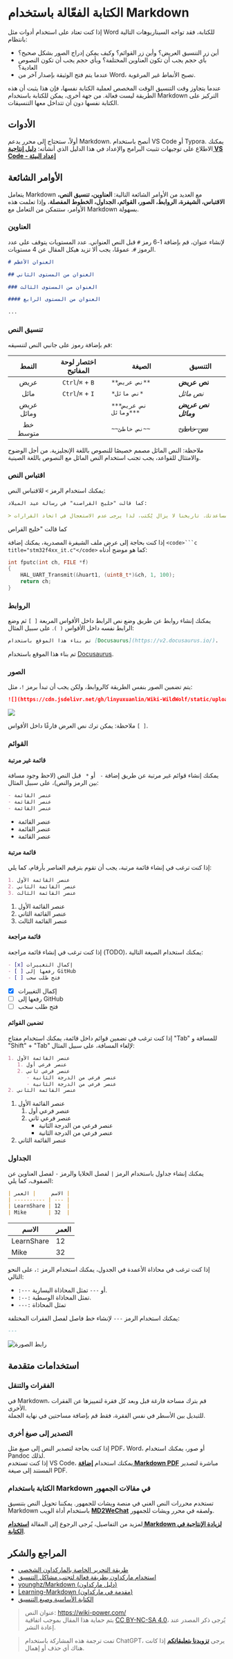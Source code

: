 # الكتابة الفعّالة باستخدام Markdown

إذا كنت تعتاد على استخدام أدوات مثل Word للكتابة، فقد تواجه السيناريوهات التالية بانتظام:

- أين زر التنسيق العريض؟ وأين زر القوائم؟ وكيف يمكن إدراج الصور بشكل صحيح؟
- بأي حجم يجب أن تكون العناوين المختلفة؟ وبأي حجم يجب أن تكون النصوص العادية؟
- عندما يتم فتح الوثيقة بإصدار آخر من Word، تصبح الأنماط غير المرغوبة.

عندما يتجاوز وقت التنسيق الوقت المخصص لعملية الكتابة نفسها، فإن هذا يثبت أن هذه الطريقة ليست فعالة. من جهة أخرى، يمكن للكتابة باستخدام Markdown التركيز على الكتابة نفسها دون أن تتداخل معها التنسيقات.

## الأدوات

أولاً، ستحتاج إلى محرر يدعم Markdown. أنصح باستخدام VS Code أو Typora. يمكنك الاطلاع على توجيهات تثبيت البرامج والإعداد في هذا الدليل الذي أنشأته: [**دليل إنتاجية VS Code - إعداد البيئة**](https://wiki-power.com/VSCode%E2%80%8C%D9%86%D8%AA%D8%A7%D8%AC%D9%8A%D8%A9%E2%80%8C%D8%AF%D9%84%D9%8A%D9%84-%E2%80%8C%D8%A5%D8%B9%D8%AF%D8%A7%D8%AF-%D8%A7%D9%84%D8%A8%D9%8A%D8%A6%D8%A9)

## الأوامر الشائعة

يتعامل Markdown مع العديد من الأوامر الشائعة التالية: **العناوين، تنسيق النص، الاقتباس، الشيفرة، الروابط، الصور، القوائم، الجداول، الخطوط المفصلة**، وإذا تعلمت هذه الأوامر، ستتمكن من التعامل مع Markdown بسهولة.

### العناوين

لإنشاء عنوان، قم بإضافة 1-6 رمز `#` قبل النص العنواني. عدد المستويات يتوقف على عدد الرموز `#`. عمومًا، يجب ألا تزيد هيكل المقال عن 4 مستويات.

```markdown
# العنوان الأعظم

## العنوان من المستوى الثاني

### العنوان من المستوى الثالث

#### العنوان من المستوى الرابع

...
```

### تنسيق النص

قم بإضافة رموز على جانبي النص لتنسيقه:

|   النمط   |   اختصار لوحة المفاتيح   | الصيغة               | التنسيق             |
| :------: | :--------------: | ---------------------- | -------------------- |
|   عريض   | `Ctrl`/`⌘` + `B` | `**نص عريض**`         | **نص عريض**         |
|   مائل   | `Ctrl`/`⌘` + `I` | `*نص مائل*`           | _نص مائل_           |
| عريض ومائل |                  | `***نص عريض ومائل***` | **_نص عريض ومائل_** |
|  خط متوسط  |                  | `~~نص خاطئ~~`         | ~~نص خاطئ~~         |

ملاحظة: النص المائل مصمم خصيصًا للنصوص باللغة الإنجليزية. من أجل الوضوح والامتثال للقواعد، يجب تجنب استخدام النص المائل مع النصوص باللغة الصينية.

### اقتباس النص

يمكنك استخدام الرمز `>` للاقتباس النص:

```markdown
كما قالت "خليج القراصنة" في رسالة عيد الميلاد:

> نحن نعتقد أننا قمنا بتغيير بعض الأمور. لم نقم بتشغيل موقع ويب فقط، بل بحثنا عن معنى. وهذا لن يكون ممكنًا بدون مساعدتك. تاريخنا لا يزال يُكتب، لذا يرجى عدم الاستعجال في اتخاذ القرارات.
```

كما قالت "خليج القراص

إذا كنت بحاجة إلى عرض ملف الشيفرة المصدرية، يمكنك إضافة `<code>```c title="stm32f4xx_it.c"</code>` كما هو موضح أدناه:

```c title="stm32f4xx_it.c"
int fputc(int ch, FILE *f)
{
    HAL_UART_Transmit(&huart1, (uint8_t*)&ch, 1, 100);
    return ch;
}
```

### الروابط

يمكنك إنشاء روابط عن طريق وضع نص الرابط داخل الأقواس المربعة `[ ]` ثم وضع الرابط نفسه داخل الأقواس `( )`. على سبيل المثال:

```markdown
تم بناء هذا الموقع باستخدام [Docusaurus](https://v2.docusaurus.io/).
```

تم بناء هذا الموقع باستخدام [Docusaurus](https://v2.docusaurus.io/).

### الصور

يتم تضمين الصور بنفس الطريقة كالروابط، ولكن يجب أن تبدأ برمز `!`، مثل:

```markdown
![](https://cdn.jsdelivr.net/gh/linyuxuanlin/Wiki-WildWolf/static/uploads/b944219198103ea09f0f02bcb830e9b.png)
```

![](https://cdn.jsdelivr.net/gh/linyuxuanlin/Wiki-WildWolf/static/uploads/b944219198103ea09f0f02bcb830e9b.png)

ملاحظة: يمكن ترك نص العرض فارغًا داخل الأقواس `[ ]`.

### القوائم

#### قائمة غير مرتبة

يمكنك إنشاء قوائم غير مرتبة عن طريق إضافة `- ` أو `* ` قبل النص (لاحظ وجود مسافة بين الرمز والنص)، على سبيل المثال:

```markdown
- عنصر القائمة
- عنصر القائمة
- عنصر القائمة
```

- عنصر القائمة
- عنصر القائمة
- عنصر القائمة

#### قائمة مرتبة

إذا كنت ترغب في إنشاء قائمة مرتبة، يجب أن تقوم بترقيم العناصر بأرقام، كما يلي:

```markdown
1. عنصر القائمة الأول
2. عنصر القائمة الثاني
3. عنصر القائمة الثالث
```

1. عنصر القائمة الأول
2. عنصر القائمة الثاني
3. عنصر القائمة الثالث

#### قائمة مراجعة

إذا كنت ترغب في إنشاء قائمة مراجعة (TODO)، يمكنك استخدام الصيغة التالية:

```markdown
- [x] إكمال التغييرات
- [ ] رفعها إلى GitHub
- [ ] فتح طلب سحب
```

- [x] إكمال التغييرات
- [ ] رفعها إلى GitHub
- [ ] فتح طلب سحب

#### تضمين القوائم

إذا كنت ترغب في تضمين قوائم داخل قائمة، يمكنك استخدام مفتاح "Tab" للمسافة و "Shift" + "Tab" لإلغاء المسافة، على سبيل المثال:

```markdown
1. عنصر القائمة الأول
   1. عنصر فرعي أول
   2. عنصر فرعي ثاني
      - عنصر فرعي من الدرجة الثانية
      - عنصر فرعي من الدرجة الثانية
2. عنصر القائمة الثاني
```

1. عنصر القائمة الأول
   1. عنصر فرعي أول
   2. عنصر فرعي ثاني
      - عنصر فرعي من الدرجة الثانية
      - عنصر فرعي من الدرجة الثانية
2. عنصر القائمة الثاني

### الجداول

يمكنك إنشاء جداول باستخدام الرمز `|` لفصل الخلايا والرمز `-` لفصل العناوين عن الصفوف، كما يلي:

```markdown
| الاسم     | العمر |
| ---------- | --- |
| LearnShare | 12  |
| Mike       | 32  |
```

| الاسم     | العمر |
| ---------- | --- |
| LearnShare | 12  |
| Mike       | 32  |

إذا كنت ترغب في محاذاة الأعمدة في الجدول، يمكنك استخدام الرمز `:`، على النحو التالي:

- `:---` أو `---` تمثل المحاذاة اليسارية.
- `:--:` تمثل المحاذاة الوسطية.
- `---:` تمثل المحاذاة

يمكنك استخدام الرمز `---` لإنشاء خط فاصل لفصل الفقرات المختلفة:

```markdown
---
```

![رابط الصورة](https://img.wiki-power.com/d/wiki-media/img/20210216123630.png)

## استخدامات متقدمة

### الفقرات والتنقل

في Markdown، قم بترك مساحة فارغة قبل وبعد كل فقرة لتمييزها عن الفقرات الأخرى.  
للتبديل بين الأسطر في نفس الفقرة، فقط قم بإضافة مساحتين في نهاية الجملة.

### التصدير إلى صيغ أخرى

إذا كنت بحاجة لتصدير النص إلى صيغ مثل PDF، Word، أو صور، يمكنك استخدام Pandoc لذلك.  
إذا كنت تستخدم VS Code، يمكنك استخدام [**إضافة Markdown PDF**](https://marketplace.visualstudio.com/items?itemName=yzane.markdown-pdf) مباشرة لتصدير المستند إلى صيغة PDF.

### الكتابة باستخدام Markdown في مقالات الجمهور

تستخدم محررات النص الغني في منصة ويشات للجمهور. يمكننا تحويل النص بتنسيق Markdown باستخدام أداة الويب [**MD2WeChat**](https://md2wechat.wiki-power.com/) ولصقه في محرر ويشات للجمهور.

لمزيد من التفاصيل، يُرجى الرجوع إلى المقالة [**استخدام Markdown لزيادة الإنتاجية في الكتابة**](https://wiki-power.com/%E5%A6%82%E4%BD%95%E7%94%A8Markdown%E5%86%99%E5%85%AC%E4%BC%97%E5%8F%B7%E6%96%87%E7%AB%A0).

## المراجع والشكر

- [طريقة التحرير الخاصة بالماركداون الشخصي](https://sinnammanyo.cn/About-Markdown/)
- [استخدام ماركداون بطريقة فعالة لتجنب مشاكل التنسيق](https://zhuanlan.zhihu.com/p/41893875)
- [younghz/Markdown (دليل ماركداون)](https://github.com/younghz/Markdown)
- [Learning-Markdown (مقدمة في ماركداون)](https://xianbai.me/learn-md/index.html)
- [الكتابة الأساسية وصيغ التنسيق](https://docs.github.com/cn/github/writing-on-github/basic-writing-and-formatting-syntax)

> عنوان النص: <https://wiki-power.com/>  
> يتم حماية هذا المقال بموجب اتفاقية [CC BY-NC-SA 4.0](https://creativecommons.org/licenses/by/4.0/deed.zh)، يُرجى ذكر المصدر عند إعادة النشر.

> تمت ترجمة هذه المشاركة باستخدام ChatGPT، يرجى [**تزويدنا بتعليقاتكم**](https://github.com/linyuxuanlin/Wiki_MkDocs/issues/new) إذا كانت هناك أي حذف أو إهمال.